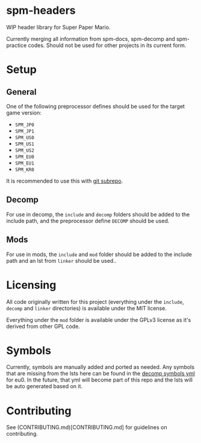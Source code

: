 # spm-headers
WIP header library for Super Paper Mario.

Currently merging all information from spm-docs, spm-decomp and spm-practice codes. Should not be used for other projects in its current form.

# Setup

## General

One of the following preprocessor defines should be used for the target game version:
- `SPM_JP0`
- `SPM_JP1`
- `SPM_US0`
- `SPM_US1`
- `SPM_US2`
- `SPM_EU0`
- `SPM_EU1`
- `SPM_KR0`

It is recommended to use this with [git subrepo](https://github.com/ingydotnet/git-subrepo).

## Decomp

For use in decomp, the `include` and `decomp` folders should be added to the include path, and the preprocessor define `DECOMP` should be used.

## Mods

For use in mods, the `include` and `mod` folder should be added to the include path and an lst from `linker` should be used..

# Licensing

All code originally written for this project (everything under the `include`, `decomp` and `linker` directories) is available under the MIT license.

Everything under the `mod` folder is available under the GPLv3 license as it's derived from other GPL code.

# Symbols

Currently, symbols are manually added and ported as needed. Any symbols that are missing from the lsts here can be found in the [decomp symbols yml](https://github.com/SeekyCt/spm-decomp/blob/master/config/symbols.yml) for eu0. In the future, that yml will become part of this repo and the lsts will be auto generated based on it.

# Contributing

See (CONTRIBUTING.md)[CONTRIBUTING.md] for guidelines on contributing.
